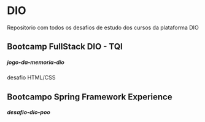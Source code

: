 # DIO
Repositorio com todos os desafios de estudo dos cursos da plataforma DIO

## Bootcamp FullStack DIO - TQI
##### jogo-da-memoria-dio
desafio HTML/CSS

## Bootcampo Spring Framework Experience
##### desafio-dio-poo
